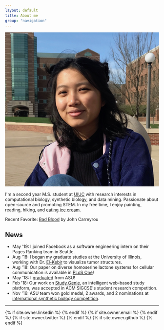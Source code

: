 ```yaml
---
layout: default
title: About me
group: "navigation"
---
```


<!-- <h1 class="owner-name">{{ site.owner.name}} </h1>
![user-avatar]({{ site.owner.avatar }})

{{site.about}} -->

<img class="portrait" src="portrait_2019.jpeg">

I'm a second year M.S. student at [UIUC](https://cs.illinois.edu/) with research interests in computational biology, synthetic biology, and data mining. Passionate about open-source and promoting STEM. In my free time, I enjoy painting, reading, hiking, and [eating ice cream](https://www.instagram.com/kiky.cones/). 

<!-- Prior to grad school, I interned at Salesforce as a Software Engineer, developing smart tools for the [Service Cloud Einstein](https://www.salesforce.com/blog/2018/07/service-cloud-einstein-bots-customer-experience.hmtl) team. I graduated from Arizona State University in 2018, where I researched in [The Haynes Lab](https://khayneslab.wordpress.com/) and the [Computing Systems & Informatics (CSI) Lab](https://sites.google.com/a/asu.edu/csi/).  -->

<!-- <i class="fa fa-book fa-1x right-padding" aria-hidden="true"></i>
 -->
Recent Favorite: [Bad Blood](https://www.goodreads.com/review/list/11107091?shelf=currently-reading) by John Carreyrou

## News 
* May '19: I joined Facebook as a software engineering intern on their Pages Ranking team in Seattle.
* Aug '18: I began my graduate studies at the University of Illinois, working with Dr. [El-Kebir](http://www.el-kebir.net/) to visualize tumor structures. 
* Aug '18: Our paper on diverse homoserine lactone systems for cellular communication is available in [PLoS One](https://journals.plos.org/plosone/article?id=10.1371/journal.pone.0202294)! 
* May '18: I [graduated](https://fullcircle.asu.edu/fulton-schools/meet-the-fulton-schools-outstanding-graduates-of-spring-2018/#et_pb_row_13) from ASU! 
* Feb '18: Our work on [Study Genie](https://dl.acm.org/citation.cfm?id=3162340), an intelligent web-based study platform, was accepted in ACM SIGCSE's student research competition.  
* Nov '16: ASU team won gold medal, 2 awards, and 2 nominations at [international synthetic biology competition](https://asunow.asu.edu/20161206-asu-puts-impressive-performance-igem).


<hr> 
<div class="pagination social-footer">
  {% if site.owner.linkedin %}
    <a href="{{ site.owner.linkedin }}" class="social-media-icons"><i class="fa fa-2x fa-linkedin-square" aria-hidden="true"></i></a>
  {% endif %}
  {% if site.owner.email %}
    <a href="mailto:{{ site.owner.email }}" class="social-media-icons"><i class="fa fa-2x fa-envelope-square" aria-hidden="true"></i></a>
  {% endif %}
  {% if site.owner.twitter %}
    <a href="{{ site.owner.twitter }}" class="social-media-icons"><i class="fa fa-2x fa-twitter-square" aria-hidden="true"></i></a>
  {% endif %}
  {% if site.owner.github %}
    <a href="{{ site.owner.github }}" class="social-media-icons"><i class="fa fa-2x fa-github-square" aria-hidden="true"></i></a>
  {% endif %}
</div>
